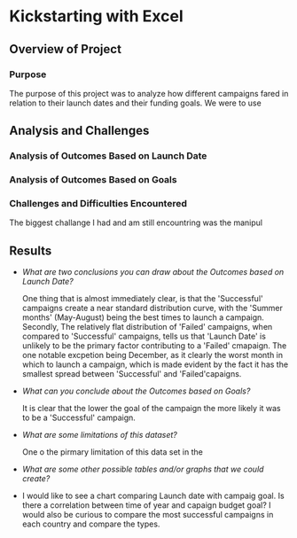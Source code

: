 # Kickstarting with Excel

## Overview of Project
 
### Purpose
The purpose of this project was to analyze how different campaigns fared in relation to their launch dates
and their funding goals. We were to use 

## Analysis and Challenges


### Analysis of Outcomes Based on Launch Date

### Analysis of Outcomes Based on Goals

### Challenges and Difficulties Encountered

  The biggest challange I had and am still encountring was the manipul

## Results

- *What are two conclusions you can draw about the Outcomes based on Launch Date?*
  
  One thing that is almost immediately clear, is that the 'Successful' campaigns create a near standard distribution curve, 
  with the 'Summer months' (May-August) being the best times to launch a campaign.   Secondly, The relatively flat distribution of
  'Failed' campaigns,  when compared to 'Successful' campaigns, tells us that 'Launch Date' is unlikely to be the primary 
  factor contributing to a 'Failed' cmapaign. The one notable excpetion being December, as it clearly the worst month in which to 
  launch a campaign, which is made evident by the fact it has the smallest spread between 'Successful' and 'Failed'capaigns.
  
- *What can you conclude about the Outcomes based on Goals?*

  It is clear that the lower the goal of the campaign the more likely it was to be a 'Successful' campaign. 

- *What are some limitations of this dataset?*

  One o the pirmary limitation of this data set in the 
- *What are some other possible tables and/or graphs that we could create?*
- I would like to see a chart comparing Launch date with campaig goal. Is there a correlation between time of year and capaign budget goal?
  I would also be curious to compare the most successful campaigns in each country and compare the types. 
